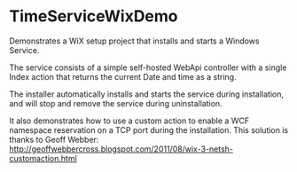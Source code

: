 TimeServiceWixDemo
==================

Demonstrates a WiX setup project that installs and starts a Windows Service. 

The service consists of a simple self-hosted WebApi controller with a single Index action that returns the current Date and time as a string.

The installer automatically installs and starts the service during installation, and will stop and remove the service during uninstallation. 

It also demonstrates how to use a custom action to enable a WCF namespace reservation on a TCP port during the installation. This solution is thanks to Geoff Webber: 
    http://geoffwebbercross.blogspot.com/2011/08/wix-3-netsh-customaction.html

